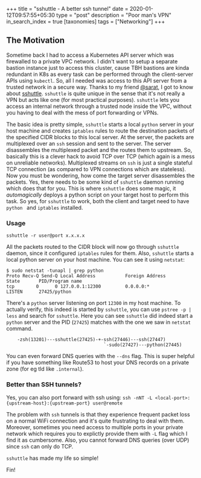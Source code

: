 +++
title = "sshuttle - A better ssh tunnel"
date = 2020-01-12T09:57:55+05:30
type = "post"
description = "Poor man's VPN"
in_search_index = true
[taxonomies]
tags = ["Networking"]
+++

## The Motivation

Sometime back I had to access a Kubernetes API server which was firewalled to a private VPC network. I didn't want to setup a separate bastion instance just to access this cluster, cause TBH bastions are kinda redundant in K8s as every task can be performed through the client-server APIs using `kubectl`. So, all I needed was access to this API server from a trusted network in a secure way. Thanks to my friend [@sarat](https://twitter.com/iamd3vil), I got to know about [sshuttle](https://sshuttle.readthedocs.io/en/stable/). `sshuttle` is quite unique in the sense that it's not really a VPN but acts like one (for most practical purposes). `sshuttle` lets you access an internal network through a trusted node inside the VPC, without you having to deal with the mess of port forwarding or VPNs.

The basic idea is pretty simple, `sshuttle` starts a local `python` server in your host machine and creates `iptables` rules to route the destination packets of the specified CIDR blocks to this local server. At the server, the packets are multiplexed over an `ssh` session and sent to the server. The server disassembles the multiplexed packet and the routes them to upstream. So, basically this is a clever hack to avoid TCP over TCP (which again is a mess on unreliable networks). Multiplexed streams on `ssh` is just a single stateful TCP connection (as compared to VPN connections which are stateless). Now you must be wondering, how come the target server disassembles the packets. Yes, there needs to be some kind of `sshuttle` daemon running which does that for you. This is where `sshuttle` does some magic, it _automagically_ deploys a python script on your target host to perform this task. So yes, for `sshuttle` to work, both the client and target need to have `python ` and `iptables` installed.

### Usage

`sshuttle -r user@port x.x.x.x`

All the packets routed to the CIDR block will now go through `sshuttle` daemon, since it configured `iptables` rules for them.
Also, `sshuttle` starts a local python server on your host machine. You can see it using `netstat`:

```shell
$ sudo netstat -tunapl | grep python
Proto Recv-Q Send-Q Local Address           Foreign Address         State       PID/Program name
tcp        0      0 127.0.0.1:12300         0.0.0.0:*               LISTEN      27425/python
```

There's a `python` server listening on port `12300` in my host machine. To actually verify, this indeed is started by `sshuttle`, you can use `pstree -p | less` and search for `sshuttle`. Here you can see `sshuttle` did indeed start a `python` server and the PID (`27425`) matches with the one we saw in `netstat` command.

```shell
    -zsh(13201)---sshuttle(27425)-+-ssh(27446)---ssh(27447)
                                    `-sudo(27427)---python(27445)
```

You can even forward DNS queries with the `--dns` flag. This is super helpful if you have something like Route53 to host your DNS records on a private zone (for eg tld like `.internal`).

### Better than SSH tunnels?

Yes, you can also port forward with ssh using:
`ssh -nNT -L <local-port>:{upstream-host}:{upstream-port} user@remote`

The problem with `ssh` tunnels is that they experience frequent packet loss on a normal WiFi connection and it's quite frustrating to deal with them. Moreover, sometimes you need access to multiple ports in your private network which requires you to explictly provide them with `-L` flag which I find it as cumbersome. Also, you cannot forward DNS queries (over UDP) since `ssh` can only do TCP.

`sshuttle` has made my life so simple!

Fin!
